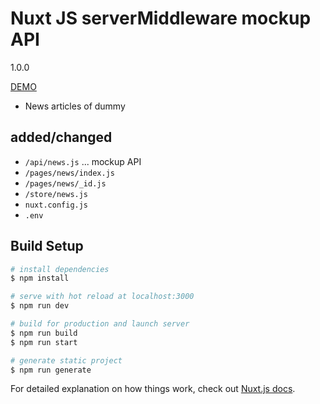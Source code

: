 # Nuxt JS serverMiddleware mockup API

1.0.0

[DEMO](https://nuxtjs-servermiddleware-api.vercel.app/)

- News articles of dummy

## added/changed

- `/api/news.js` ... mockup API
- `/pages/news/index.js`
- `/pages/news/_id.js`
- `/store/news.js`
- `nuxt.config.js`
- `.env`

## Build Setup

```bash
# install dependencies
$ npm install

# serve with hot reload at localhost:3000
$ npm run dev

# build for production and launch server
$ npm run build
$ npm run start

# generate static project
$ npm run generate
```

For detailed explanation on how things work, check out [Nuxt.js docs](https://nuxtjs.org).
